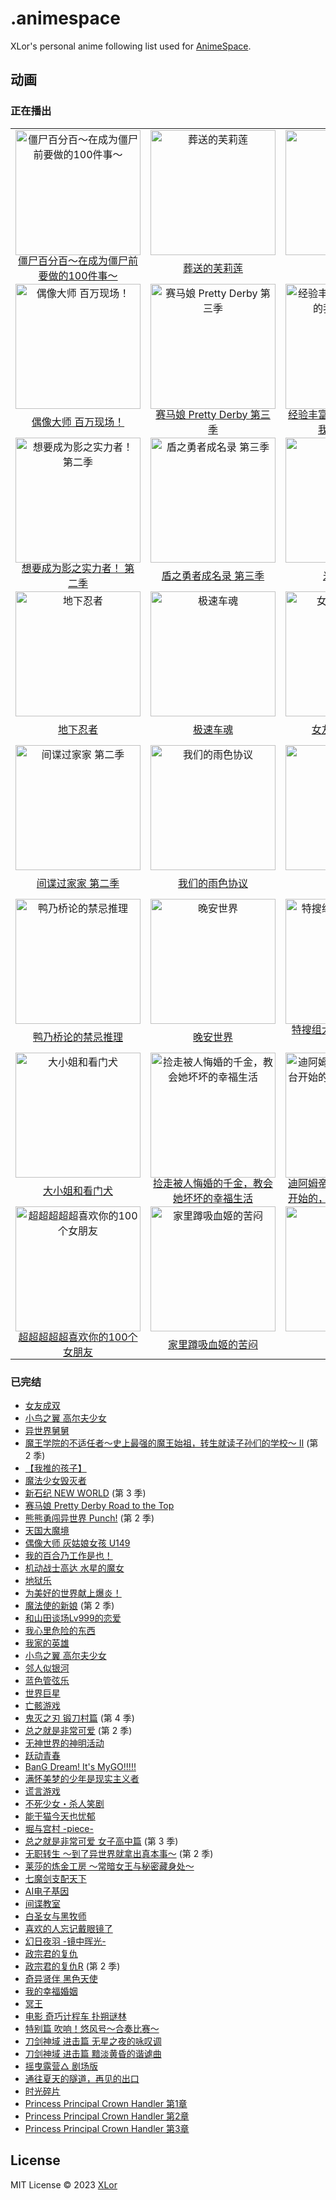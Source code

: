# .animespace

XLor's personal anime following list used for [AnimeSpace](https://github.com/yjl9903/AnimeSpace).

## 动画

<!-- __inject_start__ -->
### 正在播出

<table><tbody>
<tr><td align="center"><a href="https://bangumi.tv/subject/414461"><img src="https://lain.bgm.tv/pic/cover/l/c0/fe/414461_9BW1L.jpg" alt="僵尸百分百～在成为僵尸前要做的100件事～" style="height:200px;" /></a><div style="display:flex;align-items:center;justify-content:center;height:2em;padding:4px;"><a href="https://bangumi.tv/subject/414461"">僵尸百分百～在成为僵尸前要做的100件事～</a></div></td><td align="center"><a href="https://bangumi.tv/subject/400602"><img src="https://lain.bgm.tv/pic/cover/l/13/c5/400602_ZI8Y9.jpg" alt="葬送的芙莉莲" style="height:200px;" /></a><div style="display:flex;align-items:center;justify-content:center;height:2em;padding:4px;"><a href="https://bangumi.tv/subject/400602"">葬送的芙莉莲</a></div></td><td align="center"><a href="https://bangumi.tv/subject/404115"><img src="https://lain.bgm.tv/pic/cover/l/e7/be/404115_Q3yq1.jpg" alt="星灵感应" style="height:200px;" /></a><div style="display:flex;align-items:center;justify-content:center;height:2em;padding:4px;"><a href="https://bangumi.tv/subject/404115"">星灵感应</a></div></td><td align="center"><a href="https://bangumi.tv/subject/353819"><img src="https://lain.bgm.tv/pic/cover/l/c2/36/353819_qIHLl.jpg" alt="圣剑学院的魔剑使" style="height:200px;" /></a><div style="display:flex;align-items:center;justify-content:center;height:2em;padding:4px;"><a href="https://bangumi.tv/subject/353819"">圣剑学院的魔剑使</a></div></td></tr>
<tr><td align="center"><a href="https://bangumi.tv/subject/309807"><img src="https://lain.bgm.tv/pic/cover/l/bf/a0/309807_927A1.jpg" alt="偶像大师 百万现场！" style="height:200px;" /></a><div style="display:flex;align-items:center;justify-content:center;height:2em;padding:4px;"><a href="https://bangumi.tv/subject/309807"">偶像大师 百万现场！</a></div></td><td align="center"><a href="https://bangumi.tv/subject/407332"><img src="https://lain.bgm.tv/pic/cover/l/c1/30/407332_0I58c.jpg" alt="赛马娘 Pretty Derby 第三季" style="height:200px;" /></a><div style="display:flex;align-items:center;justify-content:center;height:2em;padding:4px;"><a href="https://bangumi.tv/subject/407332"">赛马娘 Pretty Derby 第三季</a></div></td><td align="center"><a href="https://bangumi.tv/subject/400595"><img src="https://lain.bgm.tv/pic/cover/l/f6/73/400595_xNkgF.jpg" alt="经验丰富的你和经验为零的我交往的故事" style="height:200px;" /></a><div style="display:flex;align-items:center;justify-content:center;height:2em;padding:4px;"><a href="https://bangumi.tv/subject/400595"">经验丰富的你和经验为零的我交往的故事</a></div></td><td align="center"><a href="https://bangumi.tv/subject/420628"><img src="https://lain.bgm.tv/pic/cover/l/fe/31/420628_VZtBy.jpg" alt="药屋少女的呢喃" style="height:200px;" /></a><div style="display:flex;align-items:center;justify-content:center;height:2em;padding:4px;"><a href="https://bangumi.tv/subject/420628"">药屋少女的呢喃</a></div></td></tr>
<tr><td align="center"><a href="https://bangumi.tv/subject/419846"><img src="https://lain.bgm.tv/pic/cover/l/86/5a/419846_8z02Z.jpg" alt="想要成为影之实力者！ 第二季" style="height:200px;" /></a><div style="display:flex;align-items:center;justify-content:center;height:2em;padding:4px;"><a href="https://bangumi.tv/subject/419846"">想要成为影之实力者！ 第二季</a></div></td><td align="center"><a href="https://bangumi.tv/subject/289907"><img src="https://lain.bgm.tv/pic/cover/l/c0/2d/289907_tDydu.jpg" alt="盾之勇者成名录 第三季" style="height:200px;" /></a><div style="display:flex;align-items:center;justify-content:center;height:2em;padding:4px;"><a href="https://bangumi.tv/subject/289907"">盾之勇者成名录 第三季</a></div></td><td align="center"><a href="https://bangumi.tv/subject/362255"><img src="https://lain.bgm.tv/pic/cover/l/4b/52/362255_Hv9Hy.jpg" alt="米奇与达利" style="height:200px;" /></a><div style="display:flex;align-items:center;justify-content:center;height:2em;padding:4px;"><a href="https://bangumi.tv/subject/362255"">米奇与达利</a></div></td><td align="center"><a href="https://bangumi.tv/subject/413741"><img src="https://lain.bgm.tv/pic/cover/l/a7/73/413741_dVC7f.jpg" alt="16bit的感动 ANOTHER LAYER" style="height:200px;" /></a><div style="display:flex;align-items:center;justify-content:center;height:2em;padding:4px;"><a href="https://bangumi.tv/subject/413741"">16bit的感动 ANOTHER LAYER</a></div></td></tr>
<tr><td align="center"><a href="https://bangumi.tv/subject/348220"><img src="https://lain.bgm.tv/pic/cover/l/c1/4c/348220_OwnzX.jpg" alt="地下忍者" style="height:200px;" /></a><div style="display:flex;align-items:center;justify-content:center;height:2em;padding:4px;"><a href="https://bangumi.tv/subject/348220"">地下忍者</a></div></td><td align="center"><a href="https://bangumi.tv/subject/364252"><img src="https://lain.bgm.tv/pic/cover/l/ee/57/364252_U0034.jpg" alt="极速车魂" style="height:200px;" /></a><div style="display:flex;align-items:center;justify-content:center;height:2em;padding:4px;"><a href="https://bangumi.tv/subject/364252"">极速车魂</a></div></td><td align="center"><a href="https://bangumi.tv/subject/398949"><img src="https://lain.bgm.tv/pic/cover/l/da/2f/398949_y6u1X.jpg" alt="女友成双 第二季" style="height:200px;" /></a><div style="display:flex;align-items:center;justify-content:center;height:2em;padding:4px;"><a href="https://bangumi.tv/subject/398949"">女友成双 第二季</a></div></td><td align="center"><a href="https://bangumi.tv/subject/424372"><img src="https://lain.bgm.tv/pic/cover/l/17/03/424372_h6JZ1.jpg" alt="新石纪 NEW WORLD 第2部分" style="height:200px;" /></a><div style="display:flex;align-items:center;justify-content:center;height:2em;padding:4px;"><a href="https://bangumi.tv/subject/424372"">新石纪 NEW WORLD 第2部分</a></div></td></tr>
<tr><td align="center"><a href="https://bangumi.tv/subject/411427"><img src="https://lain.bgm.tv/pic/cover/l/69/5b/411427_1Bw95.jpg" alt="间谍过家家 第二季" style="height:200px;" /></a><div style="display:flex;align-items:center;justify-content:center;height:2em;padding:4px;"><a href="https://bangumi.tv/subject/411427"">间谍过家家 第二季</a></div></td><td align="center"><a href="https://bangumi.tv/subject/444634"><img src="https://lain.bgm.tv/pic/cover/l/2a/d6/444634_80o81.jpg" alt="我们的雨色协议" style="height:200px;" /></a><div style="display:flex;align-items:center;justify-content:center;height:2em;padding:4px;"><a href="https://bangumi.tv/subject/444634"">我们的雨色协议</a></div></td><td align="center"><a href="https://bangumi.tv/subject/425601"><img src="https://lain.bgm.tv/pic/cover/l/f2/70/425601_D6KQI.jpg" alt="神选" style="height:200px;" /></a><div style="display:flex;align-items:center;justify-content:center;height:2em;padding:4px;"><a href="https://bangumi.tv/subject/425601"">神选</a></div></td><td align="center"><a href="https://bangumi.tv/subject/416534"><img src="https://lain.bgm.tv/pic/cover/l/75/61/416534_NozH4.jpg" alt="Overtake!" style="height:200px;" /></a><div style="display:flex;align-items:center;justify-content:center;height:2em;padding:4px;"><a href="https://bangumi.tv/subject/416534"">Overtake!</a></div></td></tr>
<tr><td align="center"><a href="https://bangumi.tv/subject/411426"><img src="https://lain.bgm.tv/pic/cover/l/aa/fa/411426_27zIS.jpg" alt="鸭乃桥论的禁忌推理" style="height:200px;" /></a><div style="display:flex;align-items:center;justify-content:center;height:2em;padding:4px;"><a href="https://bangumi.tv/subject/411426"">鸭乃桥论的禁忌推理</a></div></td><td align="center"><a href="https://bangumi.tv/subject/448114"><img src="https://lain.bgm.tv/pic/cover/l/16/cb/448114_NflkN.jpg" alt="晚安世界" style="height:200px;" /></a><div style="display:flex;align-items:center;justify-content:center;height:2em;padding:4px;"><a href="https://bangumi.tv/subject/448114"">晚安世界</a></div></td><td align="center"><a href="https://bangumi.tv/subject/411106"><img src="https://lain.bgm.tv/pic/cover/l/1f/11/411106_0z7d6.jpg" alt="特搜组大吾 救国的橘色部队" style="height:200px;" /></a><div style="display:flex;align-items:center;justify-content:center;height:2em;padding:4px;"><a href="https://bangumi.tv/subject/411106"">特搜组大吾 救国的橘色部队</a></div></td><td align="center"><a href="https://bangumi.tv/subject/410928"><img src="https://lain.bgm.tv/pic/cover/l/45/f2/410928_GOG1t.jpg" alt="我推是反派大小姐。" style="height:200px;" /></a><div style="display:flex;align-items:center;justify-content:center;height:2em;padding:4px;"><a href="https://bangumi.tv/subject/410928"">我推是反派大小姐。</a></div></td></tr>
<tr><td align="center"><a href="https://bangumi.tv/subject/403631"><img src="https://lain.bgm.tv/pic/cover/l/6c/40/403631_3EEHq.jpg" alt="大小姐和看门犬" style="height:200px;" /></a><div style="display:flex;align-items:center;justify-content:center;height:2em;padding:4px;"><a href="https://bangumi.tv/subject/403631"">大小姐和看门犬</a></div></td><td align="center"><a href="https://bangumi.tv/subject/398922"><img src="https://lain.bgm.tv/pic/cover/l/6d/7a/398922_ORyRa.jpg" alt="捡走被人悔婚的千金，教会她坏坏的幸福生活" style="height:200px;" /></a><div style="display:flex;align-items:center;justify-content:center;height:2em;padding:4px;"><a href="https://bangumi.tv/subject/398922"">捡走被人悔婚的千金，教会她坏坏的幸福生活</a></div></td><td align="center"><a href="https://bangumi.tv/subject/400114"><img src="https://lain.bgm.tv/pic/cover/l/6a/7c/400114_qXsEN.jpg" alt="迪阿姆帝国物语～从断头台开始的，公主转生逆转传～" style="height:200px;" /></a><div style="display:flex;align-items:center;justify-content:center;height:2em;padding:4px;"><a href="https://bangumi.tv/subject/400114"">迪阿姆帝国物语～从断头台开始的，公主转生逆转传～</a></div></td><td align="center"><a href="https://bangumi.tv/subject/362005"><img src="https://lain.bgm.tv/pic/cover/l/cf/bf/362005_0RiZ7.jpg" alt="猪肝记得煮熟再吃" style="height:200px;" /></a><div style="display:flex;align-items:center;justify-content:center;height:2em;padding:4px;"><a href="https://bangumi.tv/subject/362005"">猪肝记得煮熟再吃</a></div></td></tr>
<tr><td align="center"><a href="https://bangumi.tv/subject/424379"><img src="https://lain.bgm.tv/pic/cover/l/37/03/424379_UfMuk.jpg" alt="超超超超超喜欢你的100个女朋友" style="height:200px;" /></a><div style="display:flex;align-items:center;justify-content:center;height:2em;padding:4px;"><a href="https://bangumi.tv/subject/424379"">超超超超超喜欢你的100个女朋友</a></div></td><td align="center"><a href="https://bangumi.tv/subject/414214"><img src="https://lain.bgm.tv/pic/cover/l/15/35/414214_Q2LdO.jpg" alt="家里蹲吸血姬的苦闷" style="height:200px;" /></a><div style="display:flex;align-items:center;justify-content:center;height:2em;padding:4px;"><a href="https://bangumi.tv/subject/414214"">家里蹲吸血姬的苦闷</a></div></td><td align="center"><a href="https://bangumi.tv/subject/427568"><img src="https://lain.bgm.tv/pic/cover/l/37/4b/427568_Zo7c7.jpg" alt="圣魔大战" style="height:200px;" /></a><div style="display:flex;align-items:center;justify-content:center;height:2em;padding:4px;"><a href="https://bangumi.tv/subject/427568"">圣魔大战</a></div></td><td></td></tr>
</tbody></table>

### 已完结

+ [女友成双](https://bangumi.tv/subject/319513)
+ [小鸟之翼 高尔夫少女](https://bangumi.tv/subject/354682)
+ [异世界舅舅](https://bangumi.tv/subject/339326)
+ [魔王学院的不适任者～史上最强的魔王始祖，转生就读子孙们的学校～ Ⅱ](https://bangumi.tv/subject/330054) (第 2 季)
+ [【我推的孩子】](https://bangumi.tv/subject/386809)
+ [魔法少女毁灭者](https://bangumi.tv/subject/349039)
+ [新石纪 NEW WORLD](https://bangumi.tv/subject/363101) (第 3 季)
+ [赛马娘 Pretty Derby Road to the Top](https://bangumi.tv/subject/380448)
+ [熊熊勇闯异世界 Punch!](https://bangumi.tv/subject/323651) (第 2 季)
+ [天国大魔境](https://bangumi.tv/subject/404804)
+ [偶像大师 灰姑娘女孩 U149](https://bangumi.tv/subject/376703)
+ [我的百合乃工作是也！](https://bangumi.tv/subject/381666)
+ [机动战士高达 水星的魔女](https://bangumi.tv/subject/403238)
+ [地狱乐](https://bangumi.tv/subject/325808)
+ [为美好的世界献上爆炎！](https://bangumi.tv/subject/385209)
+ [魔法使的新娘](https://bangumi.tv/subject/399820) (第 2 季)
+ [和山田谈场Lv999的恋爱](https://bangumi.tv/subject/395684)
+ [我心里危险的东西](https://bangumi.tv/subject/394260)
+ [我家的英雄](https://bangumi.tv/subject/388067)
+ [小鸟之翼 高尔夫少女](https://bangumi.tv/subject/389998)
+ [邻人似银河](https://bangumi.tv/subject/379442)
+ [蓝色管弦乐](https://bangumi.tv/subject/377769)
+ [世界巨星](https://bangumi.tv/subject/409088)
+ [亡骸游戏](https://bangumi.tv/subject/408013)
+ [鬼灭之刃 锻刀村篇](https://bangumi.tv/subject/369768) (第 4 季)
+ [总之就是非常可爱](https://bangumi.tv/subject/355798) (第 2 季)
+ [无神世界的神明活动](https://bangumi.tv/subject/377607)
+ [跃动青春](https://bangumi.tv/subject/357961)
+ [BanG Dream! It's MyGO!!!!!](https://bangumi.tv/subject/428735)
+ [满怀美梦的少年是现实主义者](https://bangumi.tv/subject/408351)
+ [谎言游戏](https://bangumi.tv/subject/333979)
+ [不死少女・杀人笑剧](https://bangumi.tv/subject/425591)
+ [能干猫今天也忧郁](https://bangumi.tv/subject/384672)
+ [堀与宫村 -piece-](https://bangumi.tv/subject/425992)
+ [总之就是非常可爱 女子高中篇](https://bangumi.tv/subject/441233) (第 3 季)
+ [无职转生 ～到了异世界就拿出真本事～](https://bangumi.tv/subject/373247) (第 2 季)
+ [莱莎的炼金工房 ～常暗女王与秘密藏身处～](https://bangumi.tv/subject/425236)
+ [七魔剑支配天下](https://bangumi.tv/subject/362006)
+ [AI电子基因](https://bangumi.tv/subject/410203)
+ [间谍教室](https://bangumi.tv/subject/428418)
+ [白圣女与黑牧师](https://bangumi.tv/subject/387822)
+ [喜欢的人忘记戴眼镜了](https://bangumi.tv/subject/415182)
+ [幻日夜羽 -镜中晖光-](https://bangumi.tv/subject/389772)
+ [政宗君的复仇](https://bangumi.tv/subject/185762)
+ [政宗君的复仇R](https://bangumi.tv/subject/376433) (第 2 季)
+ [奇异贤伴 黑色天使](https://bangumi.tv/subject/401301)
+ [我的幸福婚姻](https://bangumi.tv/subject/377125)
+ [冥王](https://bangumi.tv/subject/217021)
+ [电影 奇巧计程车 扑朔谜林](https://bangumi.tv/subject/363414)
+ [特别篇 吹响！悠风号～合奏比赛～](https://bangumi.tv/subject/386195)
+ [刀剑神域 进击篇 无星之夜的咏叹调](https://bangumi.tv/subject/315375)
+ [刀剑神域 进击篇 黯淡黄昏的谐谑曲](https://bangumi.tv/subject/355004)
+ [摇曳露营△ 剧场版](https://bangumi.tv/subject/262898)
+ [通往夏天的隧道，再见的出口](https://bangumi.tv/subject/362575)
+ [时光碎片](https://bangumi.tv/subject/277727)
+ [Princess Principal Crown Handler 第1章](https://bangumi.tv/subject/244928)
+ [Princess Principal Crown Handler 第2章](https://bangumi.tv/subject/244929)
+ [Princess Principal Crown Handler 第3章](https://bangumi.tv/subject/244930)
<!-- __inject_end__ -->

## License

MIT License © 2023 [XLor](https://github.com/yjl9903)
